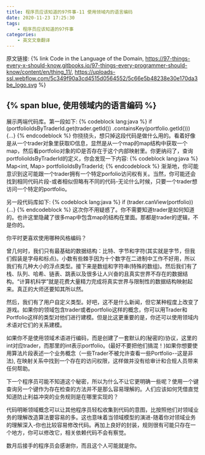 ```yaml
---
title: 程序员应该知道的97件事-11 使用领域内的语言编码
date: 2020-11-23 17:25:30
tags:
	- 程序员应该知道的97件事
categories:
	- 英文文章翻译
---
```


原文链接: {% link Code in the Language of the Domain, https://97-things-every-x-should-know.gitbooks.io/97-things-every-programmer-should-know/content/en/thing_11/,  https://uploads-ssl.webflow.com/5c349f90a3cd4515d0564552/5c66e5b48238e30e170da3be_logo.svg %}

## {% span blue, 使用领域内的语言编码 %}
展示两端代码库。第一段如下:
{% codeblock lang:java %}
if (portfolioIdsByTraderId.get(trader.getId())
	.containsKey(portfolio.getId())) {...}
{% endcodeblock %}
你挠挠头，想只掉这段代码是做什么用的。看着好像是从一个trader对象里获取ID信息，显然是从一个map的map结构中获取一个map，然后看portfolio对象的ID是否存在于这个内部映射里。你更纳闷了，查询portfolioIdsByTraderId的定义，你会发现一下内容: 
{% codeblock lang:java %}
Map<int, Map<int>> portfolioIdsByTraderId;
{% endcodeblock %}
渐渐地，你可能意识到这可能跟一个trader拥有一个特定porfolio访问权有关。当然，你可能还会找到相同代码片段-或者相似但略有不同的代码-无论什么时候，只要一个trader想访问一个特定的portfolio。

另一段代码库如下:
{% codeblock lang:java %}
if (trader.canView(portfolio)) {...}
{% endcodeblock %}
这次你不用疑惑了。你不需要知道trader是如何知道的。也许这里隐藏了很多map中包含map的结构在里面。那都是trader的逻辑，不是你的。
<!-- more -->
你平时更喜欢使用哪种风格编码？

曾几何时，我们只有最基础的数据结构：比特、字节和字符(其实就是字节，但我们假装是字母和标点)。小数有些棘手因为十个数字在二进制中工作不好用，所以我们有几种大小的浮点类型。接下来是数组和字符串(特殊的数组)。然后我们有了栈、队列、哈希、链表、跳表以及很多让人兴奋的且真实世界不存在的数据结构。“计算机科学”就是花费大量精力完成将真实世界与限制性的数据结构映射起来。真正的大师还要知其所以然。

然后，我们有了用户自定义类型。好吧，这不是什么新闻，但它某种程度上改变了游戏。如果你的领域包含trader或者portfolio这样的概念，你可以用Trader和Portfolio这样的类型对他们进行建模。但是比这更重要的是，你还可以使用领域内术语对它们的关系建模。

如果你不是使用领域术语进行编码，而是创建了一套默认的(秘密的)协议，这里的int对应trader，而那里的int表示portfolio。(最好不要把他们搞混！)如果你想要使用算法片段表述一个业务概念（一些Trader不被允许查看一些Portfolio--这是非法), 在映射关系中找到一个存在的访问权限，这样做并没有给审计和合规人员带来任何帮助。

下一个程序员可能不知道这个秘密，所以为什么不让它更明确一些呢？使用一个键查询另一个键作为存在检查的方法并不是那么容易理解的。人们应该如何凭借直觉知道防止利益冲突的业务规则是在哪里实现的？

代码明晰领域概念可以让其他程序员轻松收集到代码的意图，比按照他们对领域业务的理解改造算法要容易的多。这也意味着当领域模型的演进-随着你对领域业务的理解深入-你也比较容易修改代码。再加上良好的封装，规则很有可能只存在一个地方，你可以修改它，相关依赖代码不会有察觉。

数月后接手的程序员会感谢你，而且这个人可能就是你。



